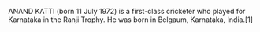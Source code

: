 ANAND KATTI (born 11 July 1972) is a first-class cricketer who played for Karnataka in the Ranji Trophy. He was born in Belgaum, Karnataka, India.[1]
